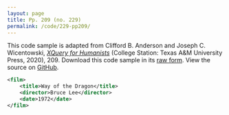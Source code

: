 ```yaml
---
layout: page
title: Pp. 209 (no. 229)
permalink: /code/229-pp209/
---
```


This code sample is adapted from Clifford B. Anderson and Joseph C. Wicentowski, 
[_XQuery for Humanists_](/) (College Station: Texas A&M University Press, 2020), 209. 
Download this code sample in its [raw form](/code/229-pp209/229-pp209.xml).
View the source on [GitHub](https://github.com/coding4humanists/xquery4humanists/blob/master/code/229-pp209/229-pp209.xml).

```xml
<film>
    <title>Way of the Dragon</title>
    <director>Bruce Lee</director>
    <date>1972</date>
</film>
```  
